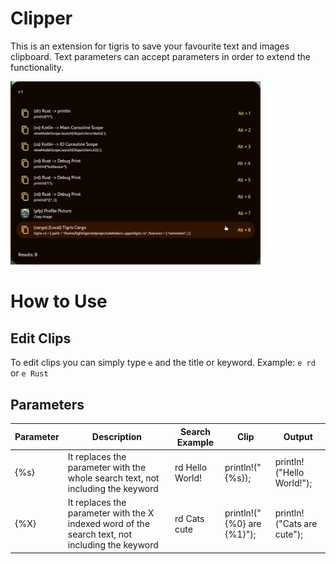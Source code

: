 # Clipper

This is an extension for tigris to save your favourite text and images clipboard. Text parameters can accept parameters in order to extend the functionality.

<img src="preview.webp" width="400">

# How to Use
## Edit Clips
To edit clips you can simply type `e` and the title or keyword. Example: `e rd` or `e Rust`

## Parameters
|Parameter|Description|Search Example|Clip|Output|
|--|--|--|--|--|
|{%s}|It replaces the parameter with the whole search text, not including the keyword|rd Hello World!|println!("{%s});|println!("Hello World!");|
|{%X}|It replaces the parameter with the X indexed word of the search text, not including the keyword|rd Cats cute |println!("{%0} are {%1}");|println!("Cats are cute");|


